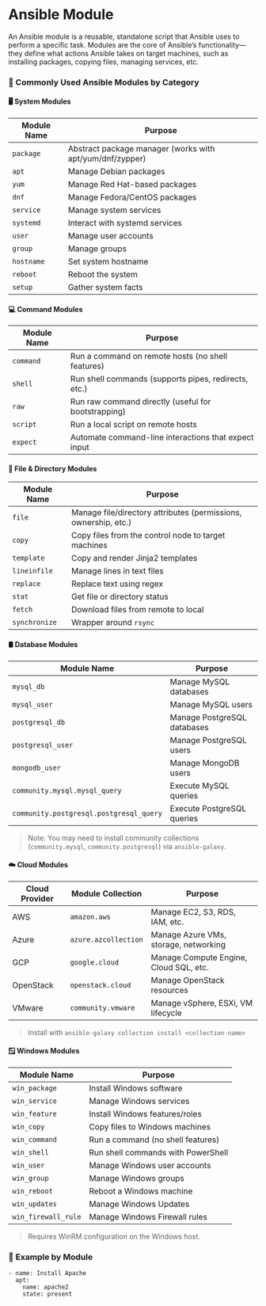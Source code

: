 # Ansible Module


An Ansible module is a reusable, standalone script that Ansible uses to perform a specific task. Modules are the core of Ansible’s functionality—they define what actions Ansible takes on target machines, such as installing packages, copying files, managing services, etc.

### 🧩 Commonly Used Ansible Modules by Category

#### 🖥️ System Modules

| Module Name | Purpose |
|-------------|---------|
| `package`   | Abstract package manager (works with apt/yum/dnf/zypper) |
| `apt`       | Manage Debian packages |
| `yum`       | Manage Red Hat-based packages |
| `dnf`       | Manage Fedora/CentOS packages |
| `service`   | Manage system services |
| `systemd`   | Interact with systemd services |
| `user`      | Manage user accounts |
| `group`     | Manage groups |
| `hostname`  | Set system hostname |
| `reboot`    | Reboot the system |
| `setup`     | Gather system facts |


#### 💻 Command Modules

| Module Name | Purpose |
|-------------|---------|
| `command`   | Run a command on remote hosts (no shell features) |
| `shell`     | Run shell commands (supports pipes, redirects, etc.) |
| `raw`       | Run raw command directly (useful for bootstrapping) |
| `script`    | Run a local script on remote hosts |
| `expect`    | Automate command-line interactions that expect input |


#### 📁 File & Directory Modules

| Module Name | Purpose |
|-------------|---------|
| `file`      | Manage file/directory attributes (permissions, ownership, etc.) |
| `copy`      | Copy files from the control node to target machines |
| `template`  | Copy and render Jinja2 templates |
| `lineinfile`| Manage lines in text files |
| `replace`   | Replace text using regex |
| `stat`      | Get file or directory status |
| `fetch`     | Download files from remote to local |
| `synchronize` | Wrapper around `rsync` |


#### 🛢️ Database Modules

| Module Name     | Purpose |
|------------------|---------|
| `mysql_db`       | Manage MySQL databases |
| `mysql_user`     | Manage MySQL users |
| `postgresql_db`  | Manage PostgreSQL databases |
| `postgresql_user`| Manage PostgreSQL users |
| `mongodb_user`   | Manage MongoDB users |
| `community.mysql.mysql_query` | Execute MySQL queries |
| `community.postgresql.postgresql_query` | Execute PostgreSQL queries |

> Note: You may need to install community collections (`community.mysql`, `community.postgresql`) via `ansible-galaxy`.


#### ☁️ Cloud Modules

| Cloud Provider | Module Collection | Purpose |
|----------------|-------------------|---------|
| AWS            | `amazon.aws`      | Manage EC2, S3, RDS, IAM, etc. |
| Azure          | `azure.azcollection` | Manage Azure VMs, storage, networking |
| GCP            | `google.cloud`    | Manage Compute Engine, Cloud SQL, etc. |
| OpenStack      | `openstack.cloud` | Manage OpenStack resources |
| VMware         | `community.vmware` | Manage vSphere, ESXi, VM lifecycle |

> Install with `ansible-galaxy collection install <collection-name>`


#### 🪟 Windows Modules

| Module Name | Purpose |
|-------------|---------|
| `win_package` | Install Windows software |
| `win_service` | Manage Windows services |
| `win_feature` | Install Windows features/roles |
| `win_copy`    | Copy files to Windows machines |
| `win_command` | Run a command (no shell features) |
| `win_shell`   | Run shell commands with PowerShell |
| `win_user`    | Manage Windows user accounts |
| `win_group`   | Manage Windows groups |
| `win_reboot`  | Reboot a Windows machine |
| `win_updates` | Manage Windows Updates |
| `win_firewall_rule` | Manage Windows Firewall rules |

> Requires WinRM configuration on the Windows host.


### 🧱 Example by Module

```
- name: Install Apache
  apt:
    name: apache2
    state: present
```



